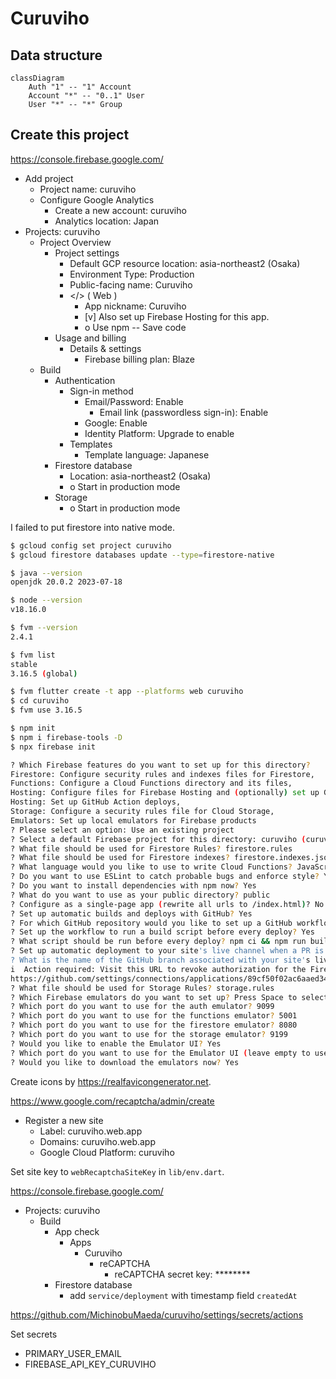 # Curuviho

## Data structure

```mermaid
classDiagram
    Auth "1" -- "1" Account
    Account "*" -- "0..1" User
    User "*" -- "*" Group
```

## Create this project

<https://console.firebase.google.com/>

- Add project
    - Project name: curuviho
    - Configure Google Analytics
        - Create a new account: curuviho
        - Analytics location: Japan
- Projects: curuviho
    - Project Overview
        - Project settings
            - Default GCP resource location: asia-northeast2 (Osaka)
            - Environment Type: Production
            - Public-facing name: Curuviho
            - </> ( Web )
                - App nickname: Curuviho
                - [v] Also set up Firebase Hosting for this app.
                - o Use npm -- Save code
        - Usage and billing
            - Details & settings
                - Firebase billing plan: Blaze
    - Build
        - Authentication
            - Sign-in method
                - Email/Password: Enable
                    - Email link (passwordless sign-in): Enable
                - Google: Enable
                - Identity Platform: Upgrade to enable
            - Templates
                - Template language: Japanese
        - Firestore database
            - Location: asia-northeast2 (Osaka)
            - o Start in production mode
        - Storage
            - o Start in production mode

I failed to put firestore into native mode.

```bash
$ gcloud config set project curuviho 
$ gcloud firestore databases update --type=firestore-native

$ java --version
openjdk 20.0.2 2023-07-18

$ node --version
v18.16.0

$ fvm --version          
2.4.1

$ fvm list     
stable
3.16.5 (global)

$ fvm flutter create -t app --platforms web curuviho
$ cd curuviho
$ fvm use 3.16.5

$ npm init
$ npm i firebase-tools -D
$ npx firebase init

? Which Firebase features do you want to set up for this directory?
Firestore: Configure security rules and indexes files for Firestore,
Functions: Configure a Cloud Functions directory and its files,
Hosting: Configure files for Firebase Hosting and (optionally) set up GitHub Action deploys,
Hosting: Set up GitHub Action deploys, 
Storage: Configure a security rules file for Cloud Storage,
Emulators: Set up local emulators for Firebase products
? Please select an option: Use an existing project
? Select a default Firebase project for this directory: curuviho (curuviho)
? What file should be used for Firestore Rules? firestore.rules
? What file should be used for Firestore indexes? firestore.indexes.json
? What language would you like to use to write Cloud Functions? JavaScript
? Do you want to use ESLint to catch probable bugs and enforce style? Yes
? Do you want to install dependencies with npm now? Yes
? What do you want to use as your public directory? public
? Configure as a single-page app (rewrite all urls to /index.html)? No
? Set up automatic builds and deploys with GitHub? Yes
? For which GitHub repository would you like to set up a GitHub workflow?  MichinobuMaeda/curuviho
? Set up the workflow to run a build script before every deploy? Yes
? What script should be run before every deploy? npm ci && npm run build
? Set up automatic deployment to your site's live channel when a PR is merged? Yes
? What is the name of the GitHub branch associated with your site's live channel? main
i  Action required: Visit this URL to revoke authorization for the Firebase CLI GitHub OAuth App:
https://github.com/settings/connections/applications/89cf50f02ac6aaed3484
? What file should be used for Storage Rules? storage.rules
? Which Firebase emulators do you want to set up? Press Space to select emulators, then Enter to confirm your choices. Authentication Emulator, Functions Emulator, Firestore Emulator, Storage Emulator
? Which port do you want to use for the auth emulator? 9099
? Which port do you want to use for the functions emulator? 5001
? Which port do you want to use for the firestore emulator? 8080
? Which port do you want to use for the storage emulator? 9199
? Would you like to enable the Emulator UI? Yes
? Which port do you want to use for the Emulator UI (leave empty to use any available port)? 4040
? Would you like to download the emulators now? Yes
```

Create icons by <https://realfavicongenerator.net>.

<https://www.google.com/recaptcha/admin/create>

- Register a new site
    - Label: curuviho.web.app
    - Domains: curuviho.web.app
    - Google Cloud Platform: curuviho

Set site key to `webRecaptchaSiteKey` in `lib/env.dart`.

<https://console.firebase.google.com/>

- Projects: curuviho
    - Build
        - App check
            - Apps
                - Curuviho
                    - reCAPTCHA
                        - reCAPTCHA secret key: ********
        - Firestore database
            - add `service/deployment` with timestamp field `createdAt`

<https://github.com/MichinobuMaeda/curuviho/settings/secrets/actions>

Set secrets

- PRIMARY_USER_EMAIL
- FIREBASE_API_KEY_CURUVIHO

